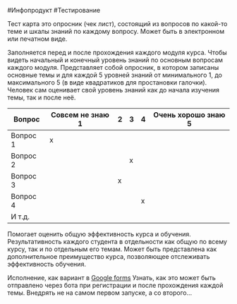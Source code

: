 #Инфопродукт #Тестирование

Тест карта это опросник (чек лист), состоящий из вопросов по какой-то теме и шкалы знаний по каждому вопросу.
Может быть в электронном или печатном виде.

Заполняется перед и после прохождения каждого модуля курса.  Чтобы видеть начальный и конечный уровень знаний по основным вопросам каждого модуля.
Представляет собой опросник, в котором записаны основные темы и для каждой 5 уровней знаний от минимального 1, до максимального 5 (в виде квадратиков для простановки галочки). Человек сам оценивает свой уровень знаний как до начала изучения темы, так и после неё.

| Вопрос   | Совсем не знаю 1 | 2   | 3   | 4   | Очень хорошо знаю 5 |
| -------- | ---------------- | --- | --- | --- | ------------------ |
| Вопрос 1 | х |  | | |                    |
| Вопрос 2 |                  |     |    х |     |                    |
| Вопрос 3 |                  |   х  |     |     |                    |
| Вопрос 4 |                  |     |     |    х |                    |
| И т.д.         |                  |     |     |     |                    |

Помогает оценить общую эффективность курса и обучения. 
Результативность каждого студента в отдельности как общую по всему курсу, так и по отдельным его темам.
Может быть представлена как дополнительное преимущество курса, позволяющее отслеживать эффективность обучения.


Исполнение, как вариант в [Google forms](https://www.google.com/intl/ru_ua/forms/about/)
Узнать, как это может быть отправлено через бота при регистрации и после прохождения каждой темы.
Внедрять не на самом первом запуске, а со второго...